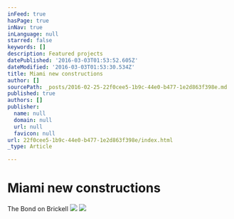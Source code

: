 ```yaml
---
inFeed: true
hasPage: true
inNav: true
inLanguage: null
starred: false
keywords: []
description: Featured projects
datePublished: '2016-03-03T01:53:52.605Z'
dateModified: '2016-03-03T01:53:30.534Z'
title: Miami new constructions
author: []
sourcePath: _posts/2016-02-25-22f0cee5-1b9c-44e0-b477-1e2d863f398e.md
published: true
authors: []
publisher:
  name: null
  domain: null
  url: null
  favicon: null
url: 22f0cee5-1b9c-44e0-b477-1e2d863f398e/index.html
_type: Article

---
```

# Miami new constructions

The Bond on Brickell
![](https://the-grid-user-content.s3-us-west-2.amazonaws.com/27ed8113-85ba-4115-946f-23800f17cd4a.jpg)
![](https://the-grid-user-content.s3-us-west-2.amazonaws.com/2c1b9940-e58e-4f7e-bbca-851194b65664.JPG)